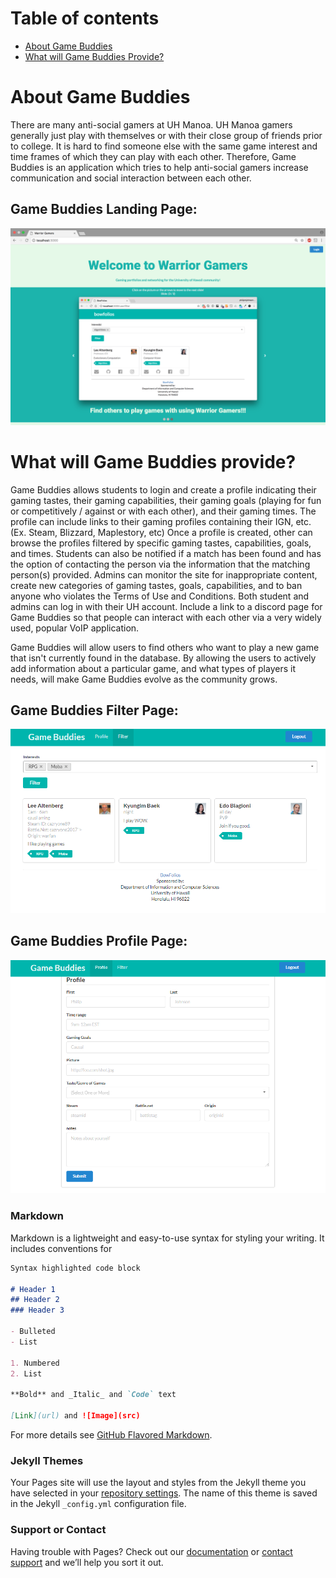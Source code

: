 # Table of contents
* [About Game Buddies](#About-Game-Buddies)
* [What will Game Buddies Provide?](#What-will-Game-Buddies-provide?)

# About Game Buddies 

There are many anti-social gamers at UH Manoa. UH Manoa gamers generally just play with themselves or with their close group of friends prior to college. It is hard to find someone else with the same game interest and time frames of which they can play with each other. Therefore, Game Buddies is an application which tries to help anti-social gamers increase communication and social interaction between each other.

## Game Buddies Landing Page:
![](images/Landing_Page_Screenshot.png)

# What will Game Buddies provide?

Game Buddies allows students to login and create a profile indicating their gaming tastes, their gaming capabilities, their gaming goals (playing for fun or competitively / against or with each other), and their gaming times. The profile can include links to their gaming profiles containing their IGN, etc. (Ex. Steam, Blizzard, Maplestory, etc) Once a profile is created, other can browse the profiles filtered by specific gaming tastes, capabilities, goals, and times. Students can also be notified if a match has been found and has the option of contacting the person via the information that the matching person(s) provided. Admins can monitor the site for inappropriate content, create new categories of gaming tastes, goals, capabilities, and to ban anyone who violates the Terms of Use and Conditions. Both student and admins can log in with their UH account. Include a link to a discord page for Game Buddies so that people can interact with each other via a very widely used, popular VoIP application.

Game Buddies will allow users to find others who want to play a new game that isn't currently found in the database. By allowing the users to actively add information about a particular game, and what types of players it needs, will make Game Buddies evolve as the community grows.  

## Game Buddies Filter Page:
![](images/gamebuddiesdict.PNG)

## Game Buddies Profile Page:
![](images/gamebuddiespro.PNG)

### Markdown
Markdown is a lightweight and easy-to-use syntax for styling your writing. It includes conventions for

```markdown
Syntax highlighted code block

# Header 1
## Header 2
### Header 3

- Bulleted
- List

1. Numbered
2. List

**Bold** and _Italic_ and `Code` text

[Link](url) and ![Image](src)
```

For more details see [GitHub Flavored Markdown](https://guides.github.com/features/mastering-markdown/).

### Jekyll Themes

Your Pages site will use the layout and styles from the Jekyll theme you have selected in your [repository settings](https://github.com/314gb/314gb.github.io/settings). The name of this theme is saved in the Jekyll `_config.yml` configuration file.

### Support or Contact

Having trouble with Pages? Check out our [documentation](https://help.github.com/categories/github-pages-basics/) or [contact support](https://github.com/contact) and we’ll help you sort it out.
